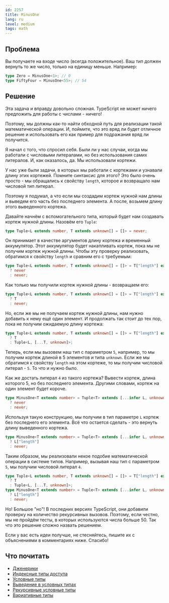 ```yaml
---
id: 2257
title: MinusOne
lang: ru
level: medium
tags: math
---
```


## Проблема

Вы получаете на входе число (всегда положительное). Ваш тип должен вернуть то же
число, только на единицу меньше. Например:

```typescript
type Zero = MinusOne<1>; // 0
type FiftyFour = MinusOne<55>; // 54
```

## Решение

Эта задача и вправду довольно сложная. TypeScript не может ничего предложить для
работы с числами - ничего!

Поэтому, мы должны как-то найти обходной путь для реализации такой
математической операции. И, поймите, что это вряд ли будет отличное решение и
использовать его как пример для подражания вряд ли получится.

Я начал с того, что спросил себя. Были ли у нас случаи, когда мы работали с
числовыми литералами, но без использования самих литералов. И, как оказалось,
да. Мы использовали кортежи.

У нас уже были задачи, в которых мы работали с кортежами и узнавали длину этих
кортежей. Помните синтаксис для этого? Это было очень просто - мы обращались к
свойству `length`, которое и возвращало нам числовой тип литерал.

Поэтому я подумал, а что если мы создадим кортеж нужной нам длины и выведем его
часть без последнего элемента. А после, возьмем длину этого выведенного кортежа.

Давайте начнём с вспомогательного типа, который будет нам создавать кортеж
нужной длины. Назовём его `Tuple`:

```typescript
type Tuple<L extends number, T extends unknown[] = []> = never;
```

Он принимает в качестве аргументов длину кортежа и временный аккумулятор. Этот
аккумулятор будет накапливать кортеж, пока мы не получим кортеж нужной длины.
Чтобы эту проверку реализовать, обратимся к свойству `length` и сравним его с
требуемым:

```typescript
type Tuple<L extends number, T extends unknown[] = []> = T["length"] extends L
  ? never
  : never;
```

Как только мы получили кортеж нужной длины - возвращаем его:

```typescript
type Tuple<L extends number, T extends unknown[] = []> = T["length"] extends L
  ? T
  : never;
```

Но, если же мы не получаем кортеж нужной длины, нам нужно добавить к нему ещё
один элемент. И продолжать так стоит до тех пор, пока не получим ожидаемую длину
кортежа:

```typescript
type Tuple<L extends number, T extends unknown[] = []> = T["length"] extends L
  ? T
  : Tuple<L, [...T, unknown]>;
```

Теперь, если мы вызовем наш тип с параметром `5`, например, то мы получим кортеж
длиной в 5 элементов и типа `unknown`. Если же мы обратимся к свойству `length`
на этом кортеже, то мы получим числовой литерал - `5`. То что и нужно было.

Как же достать литерал `4` из такого кортежа? Вывести кортеж, длина которого 5,
но без последнего элемента. Другими словами, кортеж на один элемент будет
короче.

```typescript
type MinusOne<T extends number> = Tuple<T> extends [...infer L, unknown]
  ? never
  : never;
```

Используя такую конструкцию, мы получим в тип параметре `L` кортеж без
последнего его элемента. Всё что остается сделать - это вернуть длину
выведенного кортежа.

```typescript
type MinusOne<T extends number> = Tuple<T> extends [...infer L, unknown]
  ? L["length"]
  : never;
```

Таким образом, мы реализовали некое подобие математической операции в системе
типов. Например, вызывая наш тип с параметром `5`, мы получим числовой литерал
`4`.

```typescript
type Tuple<L extends number, T extends unknown[] = []> = T["length"] extends L
  ? T
  : Tuple<L, [...T, unknown]>;
type MinusOne<T extends number> = Tuple<T> extends [...infer L, unknown]
  ? L["length"]
  : never;
```

Но! Большое "но"! В последних версиях TypeScript, они добавили проверку на
количество рекурсивных вызовов. Поэтому, если честно, мы не пройдём тесты, в
которых используются числа больше 50. Так что это решение сложно назвать
решением.

Если у вас есть идеи получше, не стесняйтесь, пишите их с объяснениями в
комментариях ниже. Спасибо!

## Что почитать

- [Дженерики](https://www.typescriptlang.org/docs/handbook/2/generics.html)
- [Индексные типы доступа](https://www.typescriptlang.org/docs/handbook/2/indexed-access-types.html)
- [Условные типы](https://www.typescriptlang.org/docs/handbook/2/conditional-types.html)
- [Выведение в условных типах](https://www.typescriptlang.org/docs/handbook/2/conditional-types.html#inferring-within-conditional-types)
- [Рекурсивные условные типы](https://www.typescriptlang.org/docs/handbook/release-notes/typescript-4-1.html#recursive-conditional-types)
- [Вариативные типы](https://www.typescriptlang.org/docs/handbook/release-notes/typescript-4-0.html#variadic-tuple-types)
